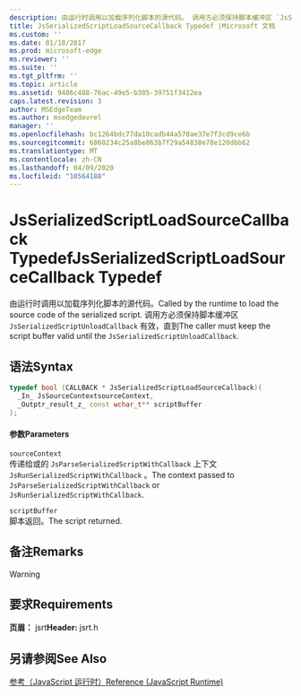 ```yaml
---
description: 由运行时调用以加载序列化脚本的源代码。 调用方必须保持脚本缓冲区 `JsSerializedScriptUnloadCallback` 有效，直到
title: JsSerializedScriptLoadSourceCallback Typedef |Microsoft 文档
ms.custom: ''
ms.date: 01/18/2017
ms.prod: microsoft-edge
ms.reviewer: ''
ms.suite: ''
ms.tgt_pltfrm: ''
ms.topic: article
ms.assetid: 9406c488-76ac-49e5-b305-39751f3412ea
caps.latest.revision: 3
author: MSEdgeTeam
ms.author: msedgedevrel
manager: ''
ms.openlocfilehash: bc1264bdc77da10cadb44a570ae37e7f3cd9ce6b
ms.sourcegitcommit: 6860234c25a8be863b7f29a54838e78e120dbb62
ms.translationtype: MT
ms.contentlocale: zh-CN
ms.lasthandoff: 04/09/2020
ms.locfileid: "10564188"
---
```

# <span data-ttu-id="daf15-104">JsSerializedScriptLoadSourceCallback Typedef</span><span class="sxs-lookup"><span data-stu-id="daf15-104">JsSerializedScriptLoadSourceCallback Typedef</span></span>
<span data-ttu-id="daf15-105">由运行时调用以加载序列化脚本的源代码。</span><span class="sxs-lookup"><span data-stu-id="daf15-105">Called by the runtime to load the source code of the serialized script.</span></span> <span data-ttu-id="daf15-106">调用方必须保持脚本缓冲区 `JsSerializedScriptUnloadCallback` 有效，直到</span><span class="sxs-lookup"><span data-stu-id="daf15-106">The caller must keep the script buffer valid until the `JsSerializedScriptUnloadCallback`.</span></span>  
  
## <span data-ttu-id="daf15-107">语法</span><span class="sxs-lookup"><span data-stu-id="daf15-107">Syntax</span></span>  
  
```cpp  
typedef bool (CALLBACK * JsSerializedScriptLoadSourceCallback)(  
  _In_ JsSourceContextsourceContext,  
  _Outptr_result_z_ const wchar_t** scriptBuffer  
);  
```  
  
#### <span data-ttu-id="daf15-108">参数</span><span class="sxs-lookup"><span data-stu-id="daf15-108">Parameters</span></span>  
 `sourceContext`  
 <span data-ttu-id="daf15-109">传递给或的 `JsParseSerializedScriptWithCallback` 上下文 `JsRunSerializedScriptWithCallback` 。</span><span class="sxs-lookup"><span data-stu-id="daf15-109">The context passed to `JsParseSerializedScriptWithCallback` or `JsRunSerializedScriptWithCallback`.</span></span>  
  
 `scriptBuffer`  
 <span data-ttu-id="daf15-110">脚本返回。</span><span class="sxs-lookup"><span data-stu-id="daf15-110">The script returned.</span></span>  
  
## <span data-ttu-id="daf15-111">备注</span><span class="sxs-lookup"><span data-stu-id="daf15-111">Remarks</span></span>  
  
> [!WARNING]
## <span data-ttu-id="daf15-112">要求</span><span class="sxs-lookup"><span data-stu-id="daf15-112">Requirements</span></span>  
 <span data-ttu-id="daf15-113">**页眉：** jsrt</span><span class="sxs-lookup"><span data-stu-id="daf15-113">**Header:** jsrt.h</span></span>  
  
## <span data-ttu-id="daf15-114">另请参阅</span><span class="sxs-lookup"><span data-stu-id="daf15-114">See Also</span></span>  
 [<span data-ttu-id="daf15-115">参考（JavaScript 运行时）</span><span class="sxs-lookup"><span data-stu-id="daf15-115">Reference (JavaScript Runtime)</span></span>](../chakra-hosting/reference-javascript-runtime.md)